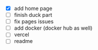 - [x] add home page
- [ ] finish duck part
- [ ] fix pages issues
- [ ] add docker (docker hub as well)
- [ ] vercel
- [ ] readme